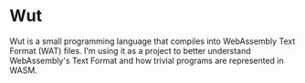 # Wut

Wut is a small programming language that compiles into WebAssembly Text Format (WAT) files. I'm using it as a project to better understand WebAssembly's Text Format and how trivial programs are represented in WASM.